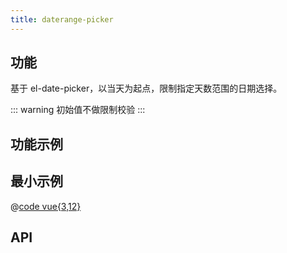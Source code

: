 ```yaml
---
title: daterange-picker
---
```


## 功能

基于 el-date-picker，以当天为起点，限制指定天数范围的日期选择。

::: warning
初始值不做限制校验
:::

## 功能示例

<Example />

## 最小示例

@[code vue{3,12}](@/components/daterange-picker/docs/simple.vue)

## API

<Usage />

<script setup>
import Example from "@/components/daterange-picker/docs/example.vue";
import Usage from "@/components/daterange-picker/docs/usage.vue";
</script>